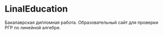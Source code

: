 # LinalEducation
Бакалаврская дипломная работа. Образовательный сайт для проверки РГР по линейной алгебре.
